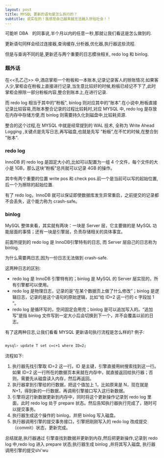 ```yaml
---
layout: post
title: MYSQL 更新的语句是怎么执行的？
subtitle: 说实在的！我感觉自己越来越无法融入世俗社会！！
---
```

 可能听 DBA　的同事说,半个月以内的任意一秒,那就让我们看这是怎么做到的.

 更新语句同样会经过连接器,查询缓存,分析器,优化器,执行器这些流程.

 但是与查询不同的是,更新还与两个重要的日志模块相关, redo log 和 binlog.


 ### 题外话

 在<<孔乙己>> 中,酒店掌柜一个粉板和一本账本,记录记录客人的赊账情况.如果客人少,掌柜会在粉板上直接进行记录,当生意比较好的时候,粉板已经记不下了,此时掌柜会擦除一部分粉板内容,整合到账本上,在进行记录.

 而 redo log 相当于其中的"粉板", binlog 则对应其中的"账本".在小说中,粉板直接记录比较容易,而账本整合记录的过程比较耗时,对应 MYSQL 中, redo log 是存放在内存中存储方便,而 binlog 则需要持久化到磁盘中,比较耗资源.


 整合的这个过程,在 MYSQL 中就是经常提到的 WAL 技术, 全称为 Write Ahead Logging ,关键点是先写日志,再写磁盘,也就是先写 "粉板",在不忙的时候,在整合到 "账本".
### redo log
 InnoDB 的 redo log 是固定大小的,比如可以配置为一组 4 个文件，每个文件的大小是 1GB，那么这块“粉板”总共就可以记录 4GB 的操作。

 其中有两个重要的位置 write pos 和 check pos.前一个是当前可以写的起始位置,后一个为擦除的起始位置.

 有了 redo log，InnoDB 就可以保证即使数据库发生异常重启，之前提交的记录都不会丢失，这个能力称为 crash-safe。

### binlog

MySQL 整体来看，其实就有两块：一块是 Server 层，它主要做的是 MySQL 功能层面的事情；还有一块是引擎层，负责存储相关的具体事宜。

前面所提到的 redo log 是 InnoDB引擎特有的日志, 而 Server  层自己的日志称为 binlog.

为什么需要两日志,因为一份日志无法做到 crash-safe.

这两种日志的区别:
* redo log 是 InnoDB 引擎特有的；binlog 是 MySQL 的 Server 层实现的，所有引擎都可以使用。
* redo log 是物理日志，记录的是“在某个数据页上做了什么修改”；binlog 是逻辑日志，记录的是这个语句的原始逻辑，比如“给 ID=2 这一行的 c 字段加 1 ”。
* redo log 是循环写的，空间固定会用完；binlog 是可以追加写入的。“追加写”是指 binlog 文件写到一定大小后会切换到下一个，并不会覆盖以前的日志。

有了这两种日志,让我们看看 MYSQL 更新语句执行流程是怎么样的?
例子:

~~~ bash

mysql> update T set c=c+1 where ID=2;

~~~

流程如下:

1. 执行器先找引擎取 ID=2 这一行。ID 是主键，引擎直接用树搜索找到这一行。如果 ID=2 这一行所在的数据页本来就在内存中，就直接返回给执行器；否则，需要先从磁盘读入内存，然后再返回。
2. 执行器拿到引擎给的行数据，把这个值加上 1，比如原来是 N，现在就是 N+1，得到新的一行数据，再调用引擎接口写入这行新数据。
3. 引擎将这行新数据更新到内存中，同时将这个更新操作记录到 redo log 里面，此时 redo log 处于 prepare 状态。然后告知执行器执行完成了，随时可以提交事务。
4. 执行器生成这个操作的 binlog，并把 binlog 写入磁盘。
5. 执行器调用引擎的提交事务接口，引擎把刚刚写入的 redo log 改成提交（commit）状态，更新完成。

总结就是,执行器通过 引擎查找到数据并更新到内存,然后把更新操作,记录到 redo log 中,redo log 进入 prepare 状态;执行器生成 binlog ,并将其写入磁盘, 执行器调用引擎的提交shi'wu
